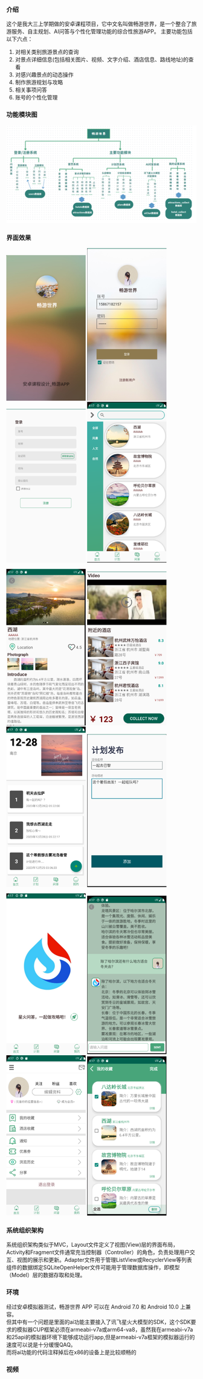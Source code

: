### 介绍
这个是我大三上学期做的安卓课程项目，它中文名叫做畅游世界，是一个整合了旅游服务、自主规划、AI问答与个性化管理功能的综合性旅游APP。
主要功能包括以下六点：
1. 对相关类别旅游景点的查询
2. 对景点详细信息(包括相关图片、视频、文字介绍、酒店信息、路线地址)的查看
3. 对感兴趣景点的动态操作
4. 制作旅游规划与攻略
5. 相关事项问答
6. 账号的个性化管理

### 功能模块图
![image](https://github.com/Yaqu-qx/TravelerDemo/blob/master/images/%E5%9B%BE%E7%89%871.png)

### 界面效果
<img src="https://github.com/Yaqu-qx/TravelerDemo/blob/master/images/%E5%9B%BE%E7%89%872.png" width="210px"> <img src="https://github.com/Yaqu-qx/TravelerDemo/blob/master/images/%E5%9B%BE%E7%89%873.png" width="210px"> <img src="https://github.com/Yaqu-qx/TravelerDemo/blob/master/images/%E5%9B%BE%E7%89%874.png" width="210px"> <img src="https://github.com/Yaqu-qx/TravelerDemo/blob/master/images/%E5%9B%BE%E7%89%875.png" width="210px">

<img src="https://github.com/Yaqu-qx/TravelerDemo/blob/master/images/%E5%9B%BE%E7%89%876.png" width="210px"> <img src="https://github.com/Yaqu-qx/TravelerDemo/blob/master/images/%E5%9B%BE%E7%89%877.png" width="210px"> <img src="https://github.com/Yaqu-qx/TravelerDemo/blob/master/images/%E5%9B%BE%E7%89%878.png" width="210px"> <img src="https://github.com/Yaqu-qx/TravelerDemo/blob/master/images/%E5%9B%BE%E7%89%879.png" width="210px">

<img src="https://github.com/Yaqu-qx/TravelerDemo/blob/master/images/%E5%9B%BE%E7%89%8710.png" width="210px"> <img src="https://github.com/Yaqu-qx/TravelerDemo/blob/master/images/%E5%9B%BE%E7%89%8711.png" width="210px"> <img src="https://github.com/Yaqu-qx/TravelerDemo/blob/master/images/%E5%9B%BE%E7%89%8712.png" width="210px"> <img src="https://github.com/Yaqu-qx/TravelerDemo/blob/master/images/%E5%9B%BE%E7%89%8713.png" width="210px">

### 系统组织架构
系统组织架构类似于MVC，Layout文件定义了视图(View)层的界面布局，Activity和Fragment文件通常充当控制器（Controller）的角色，负责处理用户交互、视图的展示和更新。Adapter文件用于管理ListView或RecyclerView等列表组件的数据绑定SQLiteOpenHelper文件可能用于管理数据库操作，即模型（Model）层的数据存取和处理。

### 环境
经过安卓模拟器测试，畅游世界 APP 可以在 Android 7.0 和 Android 10.0 上兼容。 <br>
但其中有一个问题是里面的ai功能主要接入了讯飞星火大模型的SDK，这个SDK要求的模拟器CUP框架必须在armeabi-v7a或arm64-va8，虽然我在armeabi-v7a和25api的模拟器环境下能够成功运行app,但是armeabi-v7a框架的模拟器运行的速度可以说是十分缓慢QAQ。<br>
而将ai功能的代码注释掉后在x86的设备上是比较顺畅的

### 视频

